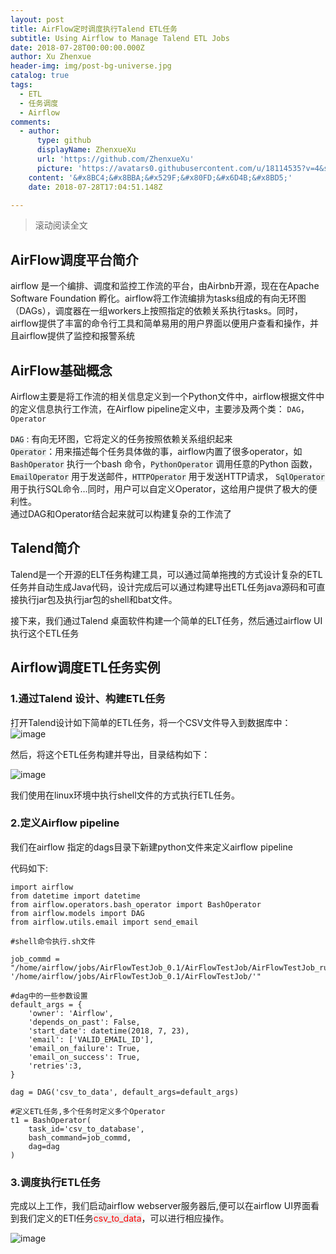 ```yaml
---
layout: post
title: AirFlow定时调度执行Talend ETL任务
subtitle: Using Airflow to Manage Talend ETL Jobs
date: 2018-07-28T00:00:00.000Z
author: Xu Zhenxue
header-img: img/post-bg-universe.jpg
catalog: true
tags:
  - ETL
  - 任务调度
  - Airflow
comments:
  - author:
      type: github
      displayName: ZhenxueXu
      url: 'https://github.com/ZhenxueXu'
      picture: 'https://avatars0.githubusercontent.com/u/18114535?v=4&s=73'
    content: '&#x8BC4;&#x8BBA;&#x529F;&#x80FD;&#x6D4B;&#x8BD5;'
    date: 2018-07-28T17:04:51.148Z

---
```


> 滚动阅读全文  

## AirFlow调度平台简介

airflow 是一个编排、调度和监控工作流的平台，由Airbnb开源，现在在Apache Software Foundation 孵化。airflow将工作流编排为tasks组成的有向无环图（DAGs），调度器在一组workers上按照指定的依赖关系执行tasks。同时，airflow提供了丰富的命令行工具和简单易用的用户界面以便用户查看和操作，并且airflow提供了监控和报警系统

## AirFlow基础概念  
  
 Airflow主要是将工作流的相关信息定义到一个Python文件中，airflow根据文件中的定义信息执行工作流，在Airflow pipeline定义中，主要涉及两个类： <code color='red' >DAG</code>，<code >Operator</code>

<code color='red' style='background-color:#EAEDED;'>DAG</code> : 有向无环图，它将定义的任务按照依赖关系组织起来   
<code color='red' style='background-color:#EAEDED;'>Operator</code>：用来描述每个任务具体做的事，airflow内置了很多operator，如<code color='red' style='background-color:#EAEDED;'>BashOperator</code> 执行一个bash 命令，<code color='red' style='background-color:#EAEDED;'>PythonOperator</code> 调用任意的Python 函数，<code color='red' style='background-color:#EAEDED;'>EmailOperator</code> 用于发送邮件，<code color='red' style='background-color:#EAEDED;'>HTTPOperator</code> 用于发送HTTP请求， <code color='red' style='background-color:#EAEDED;'>SqlOperator</code> 用于执行SQL命令…同时，用户可以自定义Operator，这给用户提供了极大的便利性。  
通过DAG和Operator结合起来就可以构建复杂的工作流了  

## Talend简介

Talend是一个开源的ELT任务构建工具，可以通过简单拖拽的方式设计复杂的ETL任务并自动生成Java代码，设计完成后可以通过构建导出ETL任务java源码和可直接执行jar包及执行jar包的shell和bat文件。

接下来，我们通过Talend 桌面软件构建一个简单的ELT任务，然后通过airflow UI执行这个ETL任务

## Airflow调度ETL任务实例

### 1.通过Talend 设计、构建ETL任务

打开Talend设计如下简单的ETL任务，将一个CSV文件导入到数据库中：
![image](http://zhenxuexu.github.io/img/etl.png)

然后，将这个ETL任务构建并导出，目录结构如下：

![image](http://zhenxuexu.github.io/img/job-dir.png)

我们使用在linux环境中执行shell文件的方式执行ETL任务。

### 2.定义Airflow pipeline
我们在airflow 指定的dags目录下新建python文件来定义airflow pipeline

代码如下:


```
import airflow
from datetime import datetime
from airflow.operators.bash_operator import BashOperator
from airflow.models import DAG
from airflow.utils.email import send_email

#shell命令执行.sh文件

job_commd = "/home/airflow/jobs/AirFlowTestJob_0.1/AirFlowTestJob/AirFlowTestJob_run.sh '/home/airflow/jobs/AirFlowTestJob_0.1/AirFlowTestJob/'"

#dag中的一些参数设置
default_args = {
    'owner': 'Airflow',
    'depends_on_past': False,
    'start_date': datetime(2018, 7, 23),    
    'email': ['VALID_EMAIL_ID'],
    'email_on_failure': True,
    'email_on_success': True,
    'retries':3,
}

dag = DAG('csv_to_data', default_args=default_args)

#定义ETL任务,多个任务时定义多个Operator
t1 = BashOperator(
    task_id='csv_to_database',
    bash_command=job_commd,
    dag=dag
)
```

### 3.调度执行ETL任务
完成以上工作，我们启动airflow webserver服务器后,便可以在airflow UI界面看到我们定义的ETl任务<font color='red' style='background-color:#EAEDED;'>csv_to_data</font>，可以进行相应操作。

![image](http://zhenxuexu.github.io/img/airflow.png)
